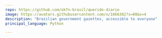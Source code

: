 ```yaml
---
repo: https://github.com/okfn-brasil/querido-diario
image: https://avatars.githubusercontent.com/u/1666382?s=88&v=4
description: "Brazilian government gazettes, accessible to everyone"
principal_language: Python

---
```


